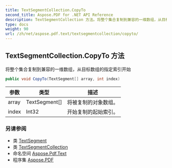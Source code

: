 ```yaml
---
title: TextSegmentCollection.CopyTo
second_title: Aspose.PDF for .NET API Reference
description: TextSegmentCollection 方法。将整个集合复制到兼容的一维数组，从目标数组的指定索引开始
type: docs
weight: 90
url: /zh/net/aspose.pdf.text/textsegmentcollection/copyto/
---
```

## TextSegmentCollection.CopyTo 方法

将整个集合复制到兼容的一维数组，从目标数组的指定索引开始

```csharp
public void CopyTo(TextSegment[] array, int index)
```

| 参数 | 类型 | 描述 |
| --- | --- | --- |
| array | TextSegment[] | 将被复制的对象数组。 |
| index | Int32 | 开始复制的起始索引。 |

### 另请参阅

* 类 [TextSegment](../../textsegment/)
* 类 [TextSegmentCollection](../)
* 命名空间 [Aspose.Pdf.Text](../../../aspose.pdf.text/)
* 程序集 [Aspose.PDF](../../../)
